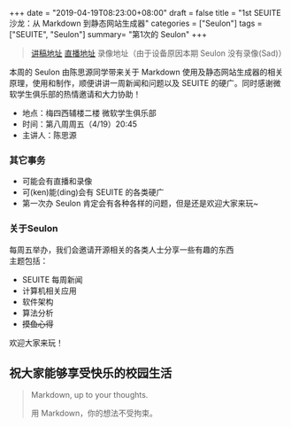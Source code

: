 +++
date = "2019-04-19T08:23:00+08:00"
draft = false
title = "1st SEUITE 沙龙：从 Markdown 到静态网站生成器"
categories = ["Seulon"]
tags = ["SEUITE", "Seulon"]
summary= "第1次的 Seulon"
+++

> [讲稿地址](https://ftp.seu.services/Seulon/1st_2019_04_19/)
> [直播地址](https://live.bilibili.com/61306)
> 录像地址（由于设备原因本期 Seulon 没有录像(Sad)）

本周的 Seulon 由陈思源同学带来关于 Markdown 使用及静态网站生成器的相关原理，使用和制作，顺便讲讲一周新闻和问题以及 SEUITE 的硬广。同时感谢微软学生俱乐部的热情邀请和大力协助！

- 地点：梅四西辅楼二楼 微软学生俱乐部
- 时间：第八周周五（4/19）20:45
- 主讲人：陈思源

### 其它事务

- 可能会有直播和录像
- 可(ken)能(ding)会有 SEUITE 的各类硬广
- 第一次办 Seulon 肯定会有各种各样的问题，但是还是欢迎大家来玩~

### 关于Seulon

每周五举办，我们会邀请开源相关的各类人士分享一些有趣的东西  
主题包括：

- SEUITE 每周新闻
- 计算机相关应用
- 软件架构
- 算法分析
- ~~摸鱼心得~~

欢迎大家来玩！

## 祝大家能够享受快乐的校园生活

> Markdown, up to your thoughts.
>
> 用 Markdown，你的想法不受拘束。